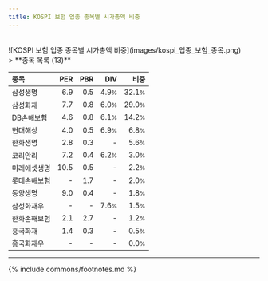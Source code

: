 ```yaml
---
title: KOSPI 보험 업종 종목별 시가총액 비중
---
```

<br>
![KOSPI 보험 업종 종목별 시가총액 비중](images/kospi_업종_보험_종목.png)
<br>
> **종목 목록 (13)**<a id="list"></a>

| **종목** | **PER** | **PBR** | **DIV** | **비중** |
| :------- | ------: | ------: | ------: | -------: |
| 삼성생명 | 6.9<small></small> | 0.5<small></small> | 4.9<small>%</small> | 32.1<small>%</small> |
| 삼성화재 | 7.7<small></small> | 0.8<small></small> | 6.0<small>%</small> | 29.0<small>%</small> |
| DB손해보험 | 4.6<small></small> | 0.8<small></small> | 6.1<small>%</small> | 14.2<small>%</small> |
| 현대해상 | 4.0<small></small> | 0.5<small></small> | 6.9<small>%</small> | 6.8<small>%</small> |
| 한화생명 | 2.8<small></small> | 0.3<small></small> | - | 5.6<small>%</small> |
| 코리안리 | 7.2<small></small> | 0.4<small></small> | 6.2<small>%</small> | 3.0<small>%</small> |
| 미래에셋생명 | 10.5<small></small> | 0.5<small></small> | - | 2.2<small>%</small> |
| 롯데손해보험 | - | 1.7<small></small> | - | 2.0<small>%</small> |
| 동양생명 | 9.0<small></small> | 0.4<small></small> | - | 1.8<small>%</small> |
| 삼성화재우 | - | - | 7.6<small>%</small> | 1.5<small>%</small> |
| 한화손해보험 | 2.1<small></small> | 2.7<small></small> | - | 1.2<small>%</small> |
| 흥국화재 | 1.4<small></small> | 0.3<small></small> | - | 0.5<small>%</small> |
| 흥국화재우 | - | - | - | 0.0<small>%</small> |

---
{% include commons/footnotes.md %}